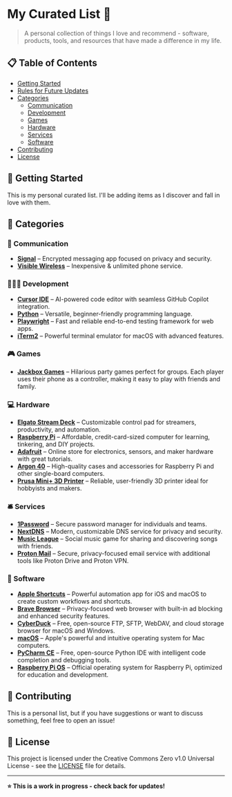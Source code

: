 # My Curated List 🎯

> A personal collection of things I love and recommend - software, products, tools, and resources that have made a difference in my life.

## 📋 Table of Contents

- [Getting Started](#getting-started)
- [Rules for Future Updates](#rules-for-future-updates)
- [Categories](#categories)
  - [Communication](#-communication)
  - [Development](#-development)
  - [Games](#-games)
  - [Hardware](#-hardware)
  - [Services](#-services)
  - [Software](#-software)
- [Contributing](#contributing)
- [License](#license)

## 🚀 Getting Started

This is my personal curated list. I'll be adding items as I discover and fall in love with them.

## 📂 Categories

### 📱 Communication

- **[Signal](https://signal.org/)** – Encrypted messaging app focused on privacy and security.
- **[Visible Wireless](https://www.visible.com/)** – Inexpensive & unlimited phone service.

### 👨🏼‍💻 Development

- **[Cursor IDE](https://www.cursor.so/)** – AI-powered code editor with seamless GitHub Copilot integration.
- **[Python](https://www.python.org/)** – Versatile, beginner-friendly programming language.
- **[Playwright](https://playwright.dev/)** – Fast and reliable end-to-end testing framework for web apps.
- **[iTerm2](https://iterm2.com/)** – Powerful terminal emulator for macOS with advanced features.

### 🎮 Games

- **[Jackbox Games](https://jackboxgames.com/)** – Hilarious party games perfect for groups. Each player uses their phone as a controller, making it easy to play with friends and family.

### 💻 Hardware

- **[Elgato Stream Deck](https://www.elgato.com/en/stream-deck)** – Customizable control pad for streamers, productivity, and automation.
- **[Raspberry Pi](https://raspberrypi.com)** – Affordable, credit-card-sized computer for learning, tinkering, and DIY projects.
- **[Adafruit](https://adafruit.com)** – Online store for electronics, sensors, and maker hardware with great tutorials.
- **[Argon 40](https://www.argon40.com/)** – High-quality cases and accessories for Raspberry Pi and other single-board computers.
- **[Prusa Mini+ 3D Printer](https://www.prusa3d.com/en)** – Reliable, user-friendly 3D printer ideal for hobbyists and makers.

### 🛎️ Services

- **[1Password](https://1password.com/)** – Secure password manager for individuals and teams.
- **[NextDNS](https://nextdns.io/)** – Modern, customizable DNS service for privacy and security.
- **[Music League](https://musicleague.com/)** – Social music game for sharing and discovering songs with friends.
- **[Proton Mail](https://proton.me/)** – Secure, privacy-focused email service with additional tools like Proton Drive and Proton VPN.

### 💾 Software

- **[Apple Shortcuts](https://support.apple.com/guide/shortcuts/welcome/ios)** – Powerful automation app for iOS and macOS to create custom workflows and shortcuts.
- **[Brave Browser](https://brave.com/)** – Privacy-focused web browser with built-in ad blocking and enhanced security features.
- **[CyberDuck](https://cyberduck.io/)** – Free, open-source FTP, SFTP, WebDAV, and cloud storage browser for macOS and Windows.
- **[macOS](https://www.apple.com/macos/)** – Apple's powerful and intuitive operating system for Mac computers.
- **[PyCharm CE](https://www.jetbrains.com/pycharm/)** – Free, open-source Python IDE with intelligent code completion and debugging tools.
- **[Raspberry Pi OS](https://www.raspberrypi.com/software/)** – Official operating system for Raspberry Pi, optimized for education and development.

## 🤝 Contributing

This is a personal list, but if you have suggestions or want to discuss something, feel free to open an issue!

## 📄 License

This project is licensed under the Creative Commons Zero v1.0 Universal License - see the [LICENSE](LICENSE) file for details.

---

**⭐ This is a work in progress - check back for updates!**
